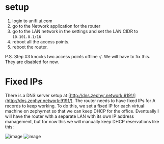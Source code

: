 # setup

1. login to unifi.ui.com
2. go to the Network application for the router
3. go to the LAN network in the settings and set the LAN CIDR to `10.101.8.1/16`
4. reboot all the access points.
5. reboot the router.


P.S. Step #3 knocks two access points offline :/. We will have to fix this. They are disabled for now.

# Fixed IPs

There is a DNS server setup at [http://dns.zephyr.network:9191/](http://dns.zephyr.network:9191/). The router needs to have fixed IPs for A records to keep working. To do this, we set a fixed IP for each virtual machine on zephyrnet so that we can keep DHCP for the office. Eventually I will have the router with a separate LAN with its own IP address management, but for now this we will manually keep DHCP reservations like this:

![image](https://user-images.githubusercontent.com/774794/144661383-1fd97338-322a-4fd2-a6aa-ec61aa9bed13.png)
![image](https://user-images.githubusercontent.com/774794/144661731-51b311be-9246-4395-82ef-f8383ed98c45.png)

